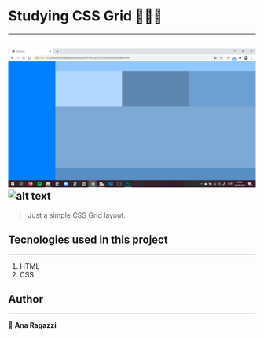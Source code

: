 # Studying CSS Grid 👩🏻‍💻
------
![alt text](https://github.com/ragazziana/cssgrid/blob/master/css-grid.png?raw=true "Follow me on Twitter!")
![alt text](https://img.shields.io/twitter/follow/anaragazzi_?style=social "Follow me on Twitter!")
------
> Just a simple CSS Grid layout. 
## Tecnologies used in this project
------
1. HTML
1. CSS
## Author
------
👩 
**Ana Ragazzi**
